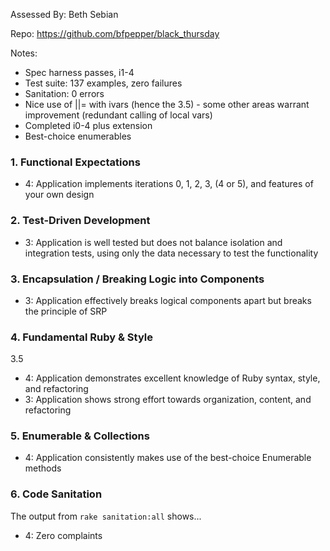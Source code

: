Assessed By: Beth Sebian

Repo: https://github.com/bfpepper/black_thursday

Notes:
* Spec harness passes, i1-4
* Test suite: 137 examples, zero failures
* Sanitation: 0 errors 
* Nice use of ||= with ivars (hence the 3.5) - some other areas warrant improvement (redundant calling of local vars)
* Completed i0-4 plus extension
* Best-choice enumerables

### 1. Functional Expectations
* 4: Application implements iterations 0, 1, 2, 3, (4 or 5), and features of your own design

### 2. Test-Driven Development
* 3: Application is well tested but does not balance isolation and integration tests, using only the data necessary to test the functionality

### 3. Encapsulation / Breaking Logic into Components
* 3: Application effectively breaks logical components apart but breaks the principle of SRP

### 4. Fundamental Ruby & Style
3.5
* 4:  Application demonstrates excellent knowledge of Ruby syntax, style, and refactoring
* 3:  Application shows strong effort towards organization, content, and refactoring

### 5. Enumerable & Collections
* 4: Application consistently makes use of the best-choice Enumerable methods

### 6. Code Sanitation
The output from `rake sanitation:all` shows...
* 4: Zero complaints
